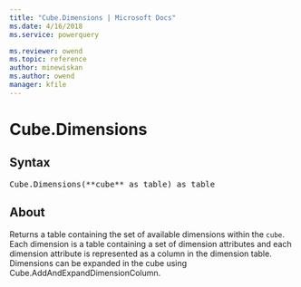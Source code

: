 ```yaml
---
title: "Cube.Dimensions | Microsoft Docs"
ms.date: 4/16/2018
ms.service: powerquery

ms.reviewer: owend
ms.topic: reference
author: minewiskan
ms.author: owend
manager: kfile
---
```

# Cube.Dimensions

## Syntax

<pre>
Cube.Dimensions(**cube** as table) as table
</pre>

## About
Returns a table containing the set of available dimensions within the `cube`. Each dimension is a table containing a set of dimension attributes and each dimension attribute is represented as a column in the dimension table. Dimensions can be expanded in the cube using Cube.AddAndExpandDimensionColumn. 


